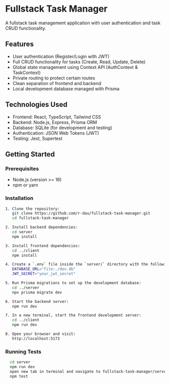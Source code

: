 # Fullstack Task Manager

A fullstack task management application with user authentication and task CRUD functionality.

## Features

- User authentication (Register/Login with JWT)  
- Full CRUD functionality for tasks (Create, Read, Update, Delete)  
- Global state management using Context API (AuthContext & TaskContext)  
- Private routing to protect certain routes  
- Clean separation of frontend and backend  
- Local development database managed with Prisma  

## Technologies Used

- Frontend: React, TypeScript, Tailwind CSS  
- Backend: Node.js, Express, Prisma ORM  
- Database: SQLite (for development and testing)  
- Authentication: JSON Web Tokens (JWT)  
- Testing: Jest, Supertest  

## Getting Started

### Prerequisites

- Node.js (version >= 16)  
- npm or yarn  

### Installation

```bash
1. Clone the repository:
   git clone https://github.com/r-dau/fullstack-task-manager.git
   cd fullstack-task-manager

2. Install backend dependencies:
   cd server
   npm install

3. Install frontend dependencies:
   cd ../client
   npm install

4. Create a `.env` file inside the `server/` directory with the following content:
   DATABASE_URL="file:./dev.db"
   JWT_SECRET="your_jwt_secret"

5. Run Prisma migrations to set up the development database:
   cd ../server
   npx prisma migrate dev

6. Start the backend server:
   npm run dev

7. In a new terminal, start the frontend development server:
   cd ../client
   npm run dev

8. Open your browser and visit:
   http://localhost:5173
```

### Running Tests

```bash
  cd server
  npm run dev
  open new tab in terminal and navigate to fullstack-task-manager/server/
  npm test
```



